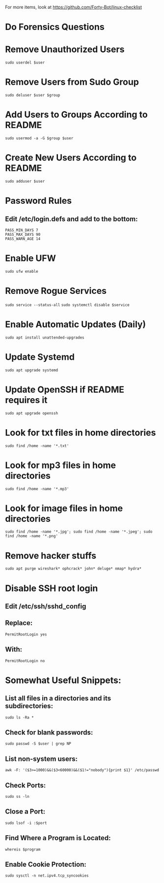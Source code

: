 For more items, look at https://github.com/Forty-Bot/linux-checklist

# Do Forensics Questions
# Remove Unauthorized Users
```sudo userdel $user```
# Remove Users from Sudo Group
```sudo deluser $user $group```
# Add Users to Groups According to README
```sudo usermod -a -G $group $user```
# Create New Users According to README
```sudo adduser $user```
# Password Rules
## Edit /etc/login.defs and add to the bottom:
```
PASS_MIN_DAYS 7
PASS_MAX_DAYS 90
PASS_WARN_AGE 14
```
# Enable UFW
```sudo ufw enable```
# Remove Rogue Services
```sudo service --status-all```
```sudo systemctl disable $service```
# Enable Automatic Updates (Daily)
```sudo apt install unattended-upgrades```
# Update Systemd
```sudo apt upgrade systemd```
# Update OpenSSH if README requires it
```sudo apt upgrade openssh```
# Look for txt files in home directories
```sudo find /home -name '*.txt'```
# Look for mp3 files in home directories
```sudo find /home -name '*.mp3'```
# Look for image files in home directories
```sudo find /home -name '*.jpg'; sudo find /home -name '*.jpeg'; sudo find /home -name '*.png'```
# Remove hacker stuffs
```sudo apt purge wireshark* ophcrack* john* deluge* nmap* hydra*```
# Disable SSH root login
## Edit /etc/ssh/sshd_config
## Replace:
```PermitRootLogin yes```
## With:
```PermitRootLogin no```


# Somewhat Useful Snippets:
## List all files in a directories and its subdirectories:
```sudo ls -Ra *```
## Check for blank passwords:
```sudo passwd -S $user | grep NP```
## List non-system users:
```awk -F: '($3>=1000)&&($3<60000)&&($1!="nobody"){print $1}' /etc/passwd```
## Check Ports:
```sudo ss -ln```
## Close a Port:
```sudo lsof -i :$port```
## Find Where a Program is Located:
```whereis $program```
## Enable Cookie Protection:
```sudo sysctl -n net.ipv4.tcp_syncookies```
